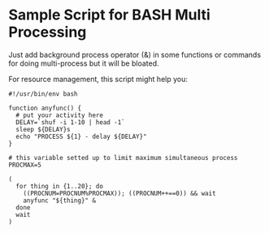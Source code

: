 # Sample Script for BASH Multi Processing

Just add background process operator (&) in some functions or commands for doing multi-process but it will be bloated.

For resource management, this script might help you:

```
#!/usr/bin/env bash

function anyfunc() {
  # put your activity here
  DELAY=`shuf -i 1-10 | head -1`
  sleep ${DELAY}s
  echo "PROCESS ${1} - delay ${DELAY}"
}

# this variable setted up to limit maximum simultaneous process
PROCMAX=5 

(
  for thing in {1..20}; do 
    ((PROCNUM=PROCNUM%PROCMAX)); ((PROCNUM++==0)) && wait
    anyfunc "${thing}" & 
  done
  wait
)
```
